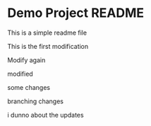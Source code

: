 # Demo Project README

This is a simple readme file

This is the first modification

Modify again

modified

some changes

branching changes

i dunno about the updates